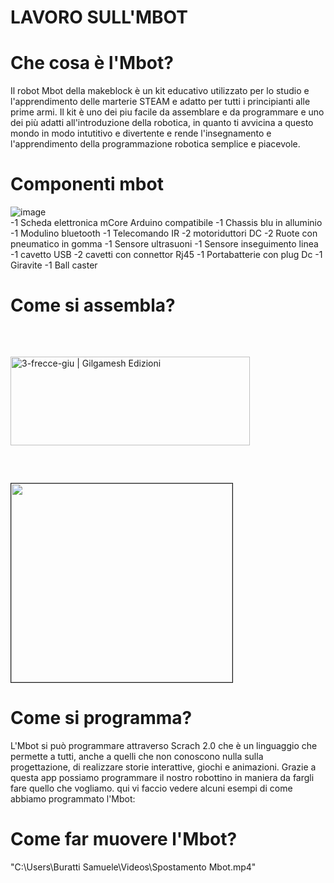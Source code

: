 # LAVORO SULL'MBOT

# Che cosa è l'Mbot?

Il robot Mbot della makeblock è un kit educativo utilizzato per lo studio e l'apprendimento delle marterie STEAM e adatto per tutti i principianti alle prime armi.
Il kit è uno dei piu facile da assemblare e da programmare e uno dei più adatti all'introduzione della robotica, in quanto ti avvicina a questo mondo in modo intutitivo e divertente e rende l'insegnamento e l'apprendimento della programmazione robotica semplice e piacevole.

# Componenti mbot

![image](https://user-images.githubusercontent.com/101712540/161950753-905af191-6647-4a75-98b7-d26090f35068.png)      
                                                                                                                        -1 Scheda elettronica mCore Arduino compatibile 
                                                                                                                        -1 Chassis blu in alluminio 
                                                                                                                        -1 Modulino bluetooth
                                                                                                                        -1 Telecomando IR
                                                                                                                        -2 motoriduttori DC
                                                                                                                        -2 Ruote con pneumatico in gomma
                                                                                                                        -1 Sensore ultrasuoni 
                                                                                                                        -1 Sensore inseguimento linea
                                                                                                                        -1 cavetto USB
                                                                                                                        -2 cavetti con connettor Rj45
                                                                                                                        -1 Portabatterie con plug Dc
                                                                                                                        -1 Giravite
                                                                                                                        -1 Ball caster
                                                                                                                        
                                                                                                                                                                           
                                                                                                                       
                                                                                                                      
                                                                                                                      
                                                                                                                      
# Come si assembla?

<img src="https://gilgameshedizioni.com/wp-content/uploads/2019/03/3-frecce-giu.png" jsaction="load:XAeZkd;" jsname="HiaYvf" class="n3VNCb" alt="3-frecce-giu | 
Gilgamesh Edizioni" data-noaft="1" style="width: 383px; height: 142.341px; margin: 45.6795px 0px;">

 <img src="https://www.futurashop.it/image/catalog/data/robotica/assembly.gif" style="border-width: 1px; border-style: solid; width: 354px; height: 318px;">

 # Come si programma?
 
 L'Mbot si può programmare attraverso Scrach 2.0 che è un linguaggio che permette a tutti, anche a quelli che non conoscono nulla sulla progettazione, di realizzare storie interattive, giochi e animazioni. Grazie a questa app possiamo programmare il nostro robottino in maniera da fargli fare quello che vogliamo. 
 qui vi faccio vedere alcuni esempi di come abbiamo programmato l'Mbot:

 # Come far muovere l'Mbot?

"C:\Users\Buratti Samuele\Videos\Spostamento Mbot.mp4"




 
















